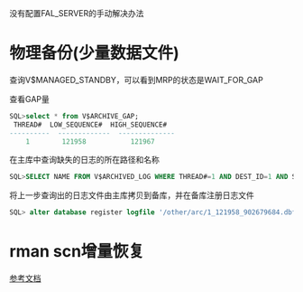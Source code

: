 没有配置FAL_SERVER的手动解决办法

# 物理备份(少量数据文件)

查询V$MANAGED_STANDBY，可以看到MRP的状态是WAIT_FOR_GAP

查看GAP量

```sql
SQL>select * from V$ARCHIVE_GAP;
 THREAD#  LOW_SEQUENCE#  HIGH_SEQUENCE#
----------  -------------  --------------
    1        121958           121967

```

在主库中查询缺失的日志的所在路径和名称

```sql
SQL>SELECT NAME FROM V$ARCHIVED_LOG WHERE THREAD#=1 AND DEST_ID=1 AND SEQUENCE# BETWEEN 121958 AND 121967 ;
```

 将上一步查询出的日志文件由主库拷贝到备库，并在备库注册日志文件

```sql
SQL> alter database register logfile '/other/arc/1_121958_902679684.dbf';
```

# rman scn增量恢复

[参考文档](https://www.modb.pro/db/37751)


